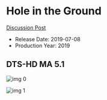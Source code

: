 # Hole in the Ground

[Discussion Post](https://www.avsforum.com/threads/bass-eq-for-filtered-movies.2995212/post-58307722)

* Release Date: 2019-07-08
* Production Year: 2019

## DTS-HD MA 5.1

![img 0](https://i.imgur.com/DCziRFv.jpg)

![img 1](https://i.imgur.com/fZcEmyl.png)

